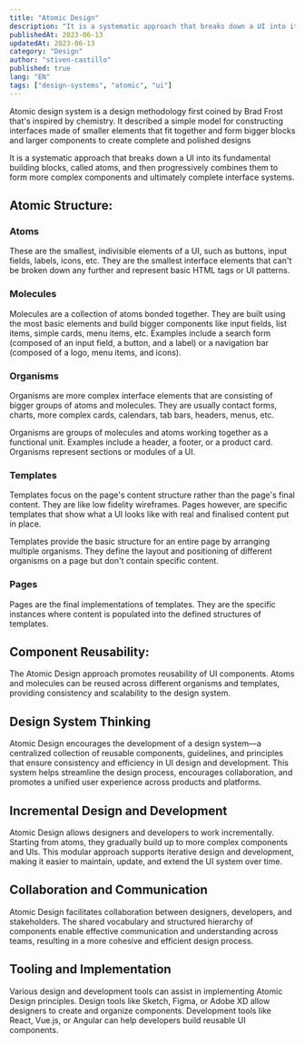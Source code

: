 ```yaml
---
title: "Atomic Design"
description: "It is a systematic approach that breaks down a UI into its fundamental building blocks, called atoms"
publishedAt: 2023-06-13
updatedAt: 2023-06-13
category: "Design"
author: "stiven-castillo"
published: true
lang: "EN"
tags: ["design-systems", "atomic", "ui"]
---
```


Atomic design system is a design methodology first coined by Brad Frost that's inspired by chemistry. It described a simple model for constructing interfaces made of smaller elements that fit together and form bigger blocks and larger components to create complete and polished designs

It is a systematic approach that breaks down a UI into its fundamental building blocks, called atoms, and then progressively combines them to form more complex components and ultimately complete interface systems.

## Atomic Structure:

### Atoms
These are the smallest, indivisible elements of a UI, such as buttons, input fields, labels, icons, etc. They are the smallest interface elements that can't be broken down any further and represent basic HTML tags or UI patterns.

### Molecules
Molecules are a collection of atoms bonded together. They are built using the most basic elements and build bigger components like input fields, list items, simple cards, menu items, etc.
Examples include a search form (composed of an input field, a button, and a label) or a navigation bar (composed of a logo, menu items, and icons).

### Organisms
Organisms are more complex interface elements that are consisting of bigger groups of atoms and molecules. They are usually contact forms, charts, more complex cards, calendars, tab bars, headers, menus, etc.

Organisms are groups of molecules and atoms working together as a functional unit. Examples include a header, a footer, or a product card. Organisms represent sections or modules of a UI.

### Templates
Templates focus on the page's content structure rather than the page's final content. They are like low fidelity wireframes. Pages however, are specific templates that show what a UI looks like with real and finalised content put in place.

Templates provide the basic structure for an entire page by arranging multiple organisms. They define the layout and positioning of different organisms on a page but don't contain specific content.

### Pages
Pages are the final implementations of templates. They are the specific instances where content is populated into the defined structures of templates.


## Component Reusability: 
The Atomic Design approach promotes reusability of UI components. Atoms and molecules can be reused across different organisms and templates, providing consistency and scalability to the design system.

## Design System Thinking
Atomic Design encourages the development of a design system—a centralized collection of reusable components, guidelines, and principles that ensure consistency and efficiency in UI design and development. This system helps streamline the design process, encourages collaboration, and promotes a unified user experience across products and platforms.

## Incremental Design and Development
Atomic Design allows designers and developers to work incrementally. Starting from atoms, they gradually build up to more complex components and UIs. This modular approach supports iterative design and development, making it easier to maintain, update, and extend the UI system over time.

## Collaboration and Communication
Atomic Design facilitates collaboration between designers, developers, and stakeholders. The shared vocabulary and structured hierarchy of components enable effective communication and understanding across teams, resulting in a more cohesive and efficient design process.

## Tooling and Implementation
Various design and development tools can assist in implementing Atomic Design principles. Design tools like Sketch, Figma, or Adobe XD allow designers to create and organize components. Development tools like React, Vue.js, or Angular can help developers build reusable UI components.